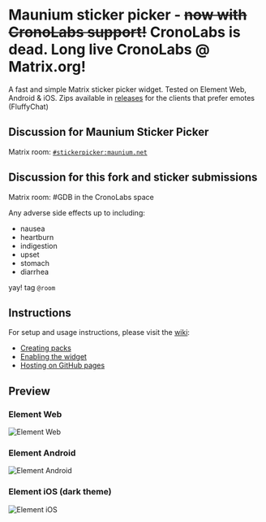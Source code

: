 # Maunium sticker picker - ~~now with CronoLabs support!~~ CronoLabs is dead. Long live CronoLabs @ Matrix.org!
A fast and simple Matrix sticker picker widget. Tested on Element Web, Android & iOS. Zips available in [releases](https://github.com/ron1n/crono-stickerpicker/releases) for the clients that prefer emotes (FluffyChat)  

## Discussion for Maunium Sticker Picker
Matrix room: [`#stickerpicker:maunium.net`](https://matrix.to/#/#stickerpicker:maunium.net)

## Discussion for this fork and sticker submissions
Matrix room: #GDB in the CronoLabs space

Any adverse side effects up to including:

- nausea
- heartburn
- indigestion
- upset
- stomach 
- diarrhea

yay! tag `@room`

## Instructions
For setup and usage instructions, please visit the [wiki](https://github.com/maunium/stickerpicker/wiki):

* [Creating packs](https://github.com/maunium/stickerpicker/wiki/Creating-packs)
* [Enabling the widget](https://github.com/maunium/stickerpicker/wiki/Enabling-the-widget)
* [Hosting on GitHub pages](https://github.com/maunium/stickerpicker/wiki/Hosting-on-GitHub-pages)

[#7]: https://github.com/maunium/stickerpicker/issues/7

## Preview
### Element Web
![Element Web](preview-element-web.png)

### Element Android
![Element Android](preview-element-android.png)

### Element iOS (dark theme)
![Element iOS](preview-element-ios.png)
